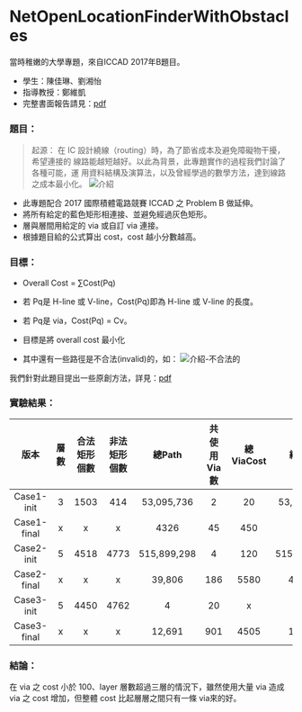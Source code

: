 # NetOpenLocationFinderWithObstacles
當時稚嫩的大學專題，來自ICCAD 2017年B題目。

+ 學生：陳佳琳、劉湘怡
+ 指導教授：鄭維凱
+ 完整書面報告請見：[pdf](https://github.com/k66inthesky/NetOpenLocationFinderWithObstacles/blob/main/書面報告.pdf)

### 題目：
> 起源： 
在 IC 設計繞線（routing）時，為了節省成本及避免障礙物干擾，希望連接的
線路能越短越好。以此為背景，此專題實作的過程我們討論了各種可能，運
用資料結構及演算法，以及曾經學過的數學方法，達到線路之成本最小化。 
![介紹](https://github.com/k66inthesky/NetOpenLocationFinderWithObstacles/assets/45890492/e37e8225-cd67-4761-af0c-bc39b03cb566) 
+ 此專題配合 2017 國際積體電路競賽 ICCAD 之 Problem B 做延伸。 
+ 將所有給定的藍色矩形相連接、並避免經過灰色矩形。 
+ 層與層間用給定的 via 或自訂 via 連接。 
+ 根據題目給的公式算出 cost，cost 越小分數越高。

### 目標：
+ Overall Cost = ∑Cost(Pq) 
+ 若 Pq是 H-line 或 V-line，Cost(Pq)即為 H-line 或 V-line 的長度。 
+ 若 Pq是 via，Cost(Pq) = Cv。 
+ 目標是將 overall cost 最小化

+ 其中還有一些路徑是不合法(invalid)的，如：
![介紹-不合法的](https://github.com/k66inthesky/NetOpenLocationFinderWithObstacles/assets/45890492/fdc796d0-9e8f-4c3f-ab33-5021d3bb0bb5)


我們針對此題目提出一些原創方法，詳見：[pdf](https://github.com/k66inthesky/NetOpenLocationFinderWithObstacles/blob/main/書面報告.pdf)

### 實驗結果：
|版本|層數|合法矩形個數|非法矩形個數|總Path|共使用Via數|總ViaCost|總Cost|總執行時間| 
|:-:|:-:|:-:|:-:|:-:|:-:|:-:|:-:|:-:|
|Case1-init|3|1503|414|53,095,736|2|20|53,095,736|204|
|Case1-final|x|x|x|4326|45|450|4776|94|
|Case2-init|5|4518|4773|515,899,298|4|120|515,899,298|18,669|
|Case2-final|x|x|x|39,806|186|5580|45,386|1019|
|Case3-init|5|4450|4762|4|20|x|x|x|
|Case3-final|x|x|x|12,691|901|4505|18,196|939|

### 結論：
在 via 之 cost 小於 100、layer 層數超過三層的情況下，雖然使用大量 via 造成 via 之 cost 增加，但整體 cost 比起層層之間只有一條 via來的好。
